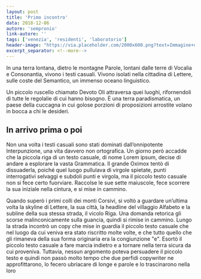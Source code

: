 ```yaml
---
layout: post
title: 'Primo incontro'
data: 2018-12-06
autore: 'sempronio'
link-autore: ''
tags: ['venezia', 'residenti', 'laboratorio']
header-image: "https://via.placeholder.com/2000x600.png?text=Immagine+di+qualcosa+di+strafico"
excerpt_separator: <!--more-->
---
```


In una terra lontana, dietro le montagne Parole, lontani dalle terre di Vocalia e Consonantia, vivono i testi casuali. Vivono isolati nella cittadina di Lettere, sulle coste del Semantico, un immenso oceano linguistico. 

<!--more-->

Un piccolo ruscello chiamato Devoto Oli attraversa quei luoghi, rifornendoli di tutte le regolalie di cui hanno bisogno. È una terra paradismatica, un paese della cuccagna in cui golose porzioni di proposizioni arrostite volano in bocca a chi le desideri.

## In arrivo prima o poi

Non una volta i testi casuali sono stati dominati dall’onnipotente Interpunzione, una vita davvero non ortografica. Un giorno però accadde che la piccola riga di un testo casuale, di nome Lorem ipsum, decise di andare a esplorare la vasta Grammatica. Il grande Oximox tentò di dissuaderla, poiché quel luogo pullulava di virgole spietate, punti interrogativi selvaggi e subdoli punti e virgola, ma il piccolo testo casuale non si fece certo fuorviare. Raccolse le sue sette maiuscole, fece scorrere la sua iniziale nella cintura, e si mise in cammino.

Quando superò i primi colli dei monti Corsivi, si voltò a guardare un’ultima volta la skyline di Lettere, la sua città, la headline del villaggio Alfabeto e la subline della sua stessa strada, il vicolo Riga. Una domanda retorica gli scorse malinconicamente sulla guancia, quindi si rimise in cammino. Lungo la strada incontrò un copy che mise in guardia il piccolo testo casuale che nel luogo da cui veniva era stato riscritto molte volte, e che tutto quello che gli rimaneva della sua forma originaria era la congiunzione "e". Esortò il piccolo testo casuale a fare marcia indietro e a tornare nella terra sicura da cui proveniva. Tuttavia, nessun argomento poteva persuadere il piccolo testo e quindi non passò molto tempo che due perfidi copywriter ne approfittarono, lo fecero ubriacare di longe e parole e lo trascinarono nella loro 